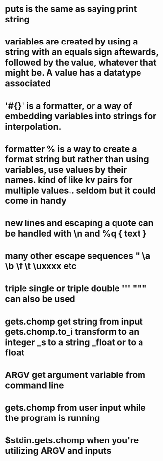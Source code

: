 # puts is the same as saying print string

# variables are created by using a string with an equals sign aftewards, followed by the value, whatever that might be. A value has a datatype associated

# '#{}' is a formatter, or a way of embedding variables into strings for interpolation.

# formatter %  is a way to create a format string but rather than using variables, use values by their names. kind of like kv pairs for multiple values.. seldom but it could come in handy

# new lines and escaping a quote can be handled with \n and %q { text }

# many other escape sequences \" \a \b \f \t \uxxxx etc

# triple single or triple double ''' """ can also be used

# gets.chomp get string from input gets.chomp.to_i transform to an integer _s to a string _float or to a float

# ARGV get argument variable from command line
# gets.chomp from user input while the program is running
# $stdin.gets.chomp when you're utilizing ARGV and inputs
